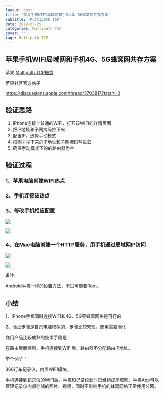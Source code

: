 ```yaml
---
layout: post
title: '苹果手机WIFI局域网和手机4G、5G蜂窝网共存方案'
subtitle: 'Multipath TCP'
date: 2019-05-29
categories: Multipath TCP
cover: ''
tags: Multipath TCP
---
```


## 苹果手机WIFI局域网和手机4G、5G蜂窝网共存方案

苹果 [Multipath TCP概念](https://support.apple.com/en-us/HT201373)

苹果社区官方帖子

<a href='https://discussions.apple.com/thread/3703817?tstart=0' target='_blank'>https://discussions.apple.com/thread/3703817?tstart=0</a>

## 验证思路

1. iPhone连接上普通的WiFi，打开该WIFI的详情页面
2. 把IP地址和子网掩码抄下来
3. 配置IP，选择手动模式
4. 把刚才抄下来的IP地址和子网掩码写进去
5. 确保手动模式下的的路由器为空


## 验证过程

### 1、苹果电脑创建WIFI热点

### 2、手机连接该热点

### 3、修改手机相应配置

![](../../../assets/img/15591064490433/15591068203405.jpg)


![](../../../assets/img/15591064490433/15591068413264.jpg)


### 4、在Mac电脑创建一个HTTP服务，用手机通过局域网IP访问


![](../../../assets/img/15591064490433/15591068867015.jpg)




![](../../../assets/img/15591064490433/15591072752821.jpg)


备注:

Android手机一样的设置方法，不过可能要Root。


## 小结

1、iPhone手机同时连接WiFi和4G、5G等蜂窝网络是可行的

2、验证步骤是自己电脑模拟的，步骤比较繁琐，商用需要简化

商用产品比较成熟的技术手段是：

在路由层面控制，手机连接到WIFI后，路由器不分配路由IP地址。

举个例子：

360行车记录仪，内置WIFI模块。

手机连接到记录仪的WIFI后，手机和记录仪此时已经组成局域网，手机App可以管理记录仪内部存储的照片、视频，同时不影响手机的蜂窝网络正常使用公网。